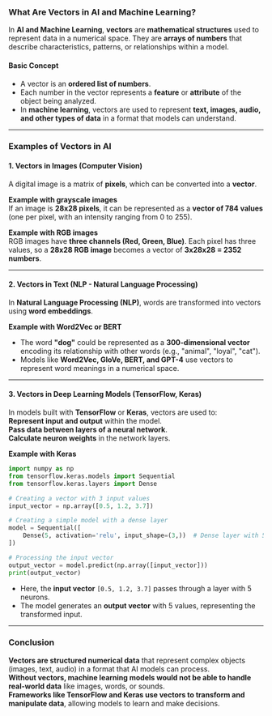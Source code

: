 ### **What Are Vectors in AI and Machine Learning?**  

In **AI and Machine Learning**, **vectors** are **mathematical structures** used to represent data in a numerical space. They are **arrays of numbers** that describe characteristics, patterns, or relationships within a model.  

#### **Basic Concept**  
- A vector is an **ordered list of numbers**.  
- Each number in the vector represents a **feature** or **attribute** of the object being analyzed.  
- In **machine learning**, vectors are used to represent **text, images, audio, and other types of data** in a format that models can understand.  

---

### **Examples of Vectors in AI**  

#### **1. Vectors in Images (Computer Vision)**  
A digital image is a matrix of **pixels**, which can be converted into a **vector**.  

**Example with grayscale images**  
If an image is **28x28 pixels**, it can be represented as a **vector of 784 values** (one per pixel, with an intensity ranging from 0 to 255).  

**Example with RGB images**  
RGB images have **three channels (Red, Green, Blue)**. Each pixel has three values, so a **28x28 RGB image** becomes a vector of **3x28x28 = 2352 numbers**.  

---

#### **2. Vectors in Text (NLP - Natural Language Processing)**  
In **Natural Language Processing (NLP)**, words are transformed into vectors using **word embeddings**.  

**Example with Word2Vec or BERT**  
- The word **"dog"** could be represented as a **300-dimensional vector** encoding its relationship with other words (e.g., "animal", "loyal", "cat").  
- Models like **Word2Vec, GloVe, BERT, and GPT-4** use vectors to represent word meanings in a numerical space.  

---

#### **3. Vectors in Deep Learning Models (TensorFlow, Keras)**  
In models built with **TensorFlow** or **Keras**, vectors are used to:  
**Represent input and output** within the model.  
**Pass data between layers of a neural network**.  
**Calculate neuron weights** in the network layers.  

**Example with Keras**  
```python
import numpy as np
from tensorflow.keras.models import Sequential
from tensorflow.keras.layers import Dense

# Creating a vector with 3 input values
input_vector = np.array([0.5, 1.2, 3.7])

# Creating a simple model with a dense layer
model = Sequential([
    Dense(5, activation='relu', input_shape=(3,))  # Dense layer with 5 neurons
])

# Processing the input vector
output_vector = model.predict(np.array([input_vector]))
print(output_vector)
```
- Here, the **input vector** `[0.5, 1.2, 3.7]` passes through a layer with 5 neurons.  
- The model generates an **output vector** with 5 values, representing the transformed input.  

---

### **Conclusion**  
**Vectors are structured numerical data** that represent complex objects (images, text, audio) in a format that AI models can process.  
**Without vectors, machine learning models would not be able to handle real-world data** like images, words, or sounds.  
**Frameworks like TensorFlow and Keras use vectors to transform and manipulate data**, allowing models to learn and make decisions.
